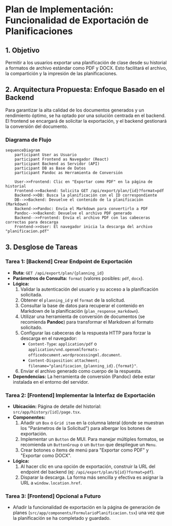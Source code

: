 # Plan de Implementación: Funcionalidad de Exportación de Planificaciones

## 1. Objetivo

Permitir a los usuarios exportar una planificación de clase desde su historial a formatos de archivo estándar como PDF y DOCX. Esto facilitará el archivo, la compartición y la impresión de las planificaciones.

## 2. Arquitectura Propuesta: Enfoque Basado en el Backend

Para garantizar la alta calidad de los documentos generados y un rendimiento óptimo, se ha optado por una solución centrada en el backend. El frontend se encargará de solicitar la exportación, y el backend gestionará la conversión del documento.

### Diagrama de Flujo

```mermaid
sequenceDiagram
    participant User as Usuario
    participant Frontend as Navegador (React)
    participant Backend as Servidor (API)
    participant DB as Base de Datos
    participant Pandoc as Herramienta de Conversión

    User->>Frontend: Clic en "Exportar como PDF" en la página de historial
    Frontend->>Backend: Solicita GET /api/export/plan/{id}?format=pdf
    Backend->>DB: Busca la planificación con el ID correspondiente
    DB-->>Backend: Devuelve el contenido de la planificación (Markdown)
    Backend->>Pandoc: Envía el Markdown para convertirlo a PDF
    Pandoc-->>Backend: Devuelve el archivo PDF generado
    Backend-->>Frontend: Envía el archivo PDF con las cabeceras correctas para descarga
    Frontend->>User: El navegador inicia la descarga del archivo "planificacion.pdf"
```

## 3. Desglose de Tareas

### Tarea 1: [Backend] Crear Endpoint de Exportación

- **Ruta:** `GET /api/export/plan/{planning_id}`
- **Parámetros de Consulta:** `format` (valores posibles: `pdf`, `docx`).
- **Lógica:**
    1.  Validar la autenticación del usuario y su acceso a la planificación solicitada.
    2.  Obtener el `planning_id` y el `format` de la solicitud.
    3.  Consultar la base de datos para recuperar el contenido en Markdown de la planificación (`plan_response_markdown`).
    4.  Utilizar una herramienta de conversión de documentos (se recomienda **Pandoc**) para transformar el Markdown al formato solicitado.
    5.  Configurar las cabeceras de la respuesta HTTP para forzar la descarga en el navegador:
        - `Content-Type`: `application/pdf` o `application/vnd.openxmlformats-officedocument.wordprocessingml.document`.
        - `Content-Disposition`: `attachment; filename="planificacion_{planning_id}.{format}"`.
    6.  Enviar el archivo generado como cuerpo de la respuesta.
- **Dependencias:** La herramienta de conversión (Pandoc) debe estar instalada en el entorno del servidor.

### Tarea 2: [Frontend] Implementar la Interfaz de Exportación

- **Ubicación:** Página de detalle del historial: `src/app/history/[id]/page.tsx`.
- **Componentes:**
    1.  Añadir un `Box` o `Grid item` en la columna lateral (donde se muestran los "Parámetros de la Solicitud") para albergar los botones de exportación.
    2.  Implementar un `Button` de MUI. Para manejar múltiples formatos, se recomienda un `ButtonGroup` o un `Button` que despliegue un `Menu`.
    3.  Crear botones o ítems de menú para "Exportar como PDF" y "Exportar como DOCX".
- **Lógica:**
    1.  Al hacer clic en una opción de exportación, construir la URL del endpoint del backend (ej: `/api/export/plan/${id}?format=pdf`).
    2.  Disparar la descarga. La forma más sencilla y efectiva es asignar la URL a `window.location.href`.

### Tarea 3: [Frontend] Opcional a Futuro

- Añadir la funcionalidad de exportación en la página de generación de planes (`src/app/components/FormularioPlanificacion.tsx`) una vez que la planificación se ha completado y guardado.
